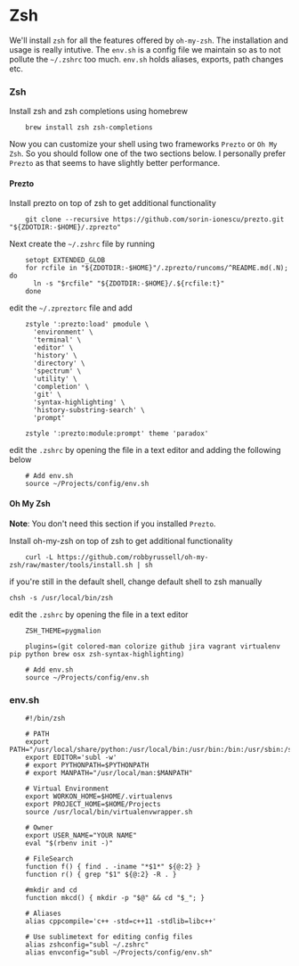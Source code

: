 # Zsh

We'll install `zsh` for all the features offered by `oh-my-zsh`. The installation and usage is really intutive. The `env.sh` is a config file we maintain so as to not pollute the `~/.zshrc` too much. `env.sh` holds aliases, exports, path changes etc.

### Zsh

Install zsh and zsh completions using homebrew

        brew install zsh zsh-completions

Now you can customize your shell using two frameworks `Prezto` or `Oh My Zsh`. So you should follow one of the two sections below. I personally prefer `Prezto` as that seems to have slightly better performance.

#### Prezto
Install prezto on top of zsh to get additional functionality

        git clone --recursive https://github.com/sorin-ionescu/prezto.git "${ZDOTDIR:-$HOME}/.zprezto"

Next create the `~/.zshrc` file by running

        setopt EXTENDED_GLOB
        for rcfile in "${ZDOTDIR:-$HOME}"/.zprezto/runcoms/^README.md(.N); do
          ln -s "$rcfile" "${ZDOTDIR:-$HOME}/.${rcfile:t}"
        done

edit the `~/.zpreztorc` file and add

        zstyle ':prezto:load' pmodule \
          'environment' \
          'terminal' \
          'editor' \
          'history' \
          'directory' \
          'spectrum' \
          'utility' \
          'completion' \
          'git' \
          'syntax-highlighting' \
          'history-substring-search' \
          'prompt'

        zstyle ':prezto:module:prompt' theme 'paradox'

edit the `.zshrc` by opening the file in a text editor and adding the following below

        # Add env.sh
        source ~/Projects/config/env.sh


#### Oh My Zsh

**Note**: You don't need this section if you installed `Prezto`.

Install oh-my-zsh on top of zsh to get additional functionality

        curl -L https://github.com/robbyrussell/oh-my-zsh/raw/master/tools/install.sh | sh

if you're still in the default shell, change default shell to zsh manually

    chsh -s /usr/local/bin/zsh

edit the `.zshrc` by opening the file in a text editor

        ZSH_THEME=pygmalion

        plugins=(git colored-man colorize github jira vagrant virtualenv pip python brew osx zsh-syntax-highlighting)

        # Add env.sh
        source ~/Projects/config/env.sh

### env.sh
~~~
    #!/bin/zsh

    # PATH
    export PATH="/usr/local/share/python:/usr/local/bin:/usr/bin:/bin:/usr/sbin:/sbin"
    export EDITOR='subl -w'
    # export PYTHONPATH=$PYTHONPATH
    # export MANPATH="/usr/local/man:$MANPATH"

    # Virtual Environment
    export WORKON_HOME=$HOME/.virtualenvs
    export PROJECT_HOME=$HOME/Projects
    source /usr/local/bin/virtualenvwrapper.sh

    # Owner
    export USER_NAME="YOUR NAME"
    eval "$(rbenv init -)"

    # FileSearch
    function f() { find . -iname "*$1*" ${@:2} }
    function r() { grep "$1" ${@:2} -R . }

    #mkdir and cd
    function mkcd() { mkdir -p "$@" && cd "$_"; }

    # Aliases
    alias cppcompile='c++ -std=c++11 -stdlib=libc++'

    # Use sublimetext for editing config files
    alias zshconfig="subl ~/.zshrc"
    alias envconfig="subl ~/Projects/config/env.sh"
~~~

